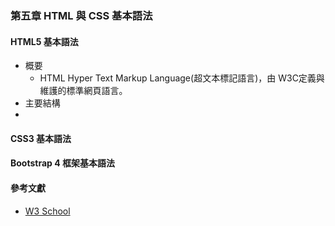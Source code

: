 ### 第五章 HTML 與 CSS 基本語法
#### HTML5 基本語法
+ 概要
  + HTML Hyper Text Markup Language(超文本標記語言)，由 W3C定義與維護的標準網頁語言。
+ 主要結構
+ 
#### CSS3 基本語法
#### Bootstrap 4 框架基本語法
#### 參考文獻
+ [W3 School](https://www.w3schools.com/) 